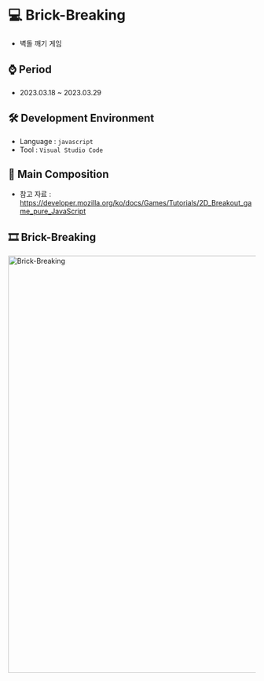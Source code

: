 # 💻 Brick-Breaking
  - 벽돌 깨기 게임

## ⌚ Period
  - 2023.03.18 ~ 2023.03.29

## 🛠 Development Environment
  - Language : `javascript` 
  - Tool : `Visual Studio Code`

## 📃 Main Composition
 
  - 참고 자료 : https://developer.mozilla.org/ko/docs/Games/Tutorials/2D_Breakout_game_pure_JavaScript


## 🎞 Brick-Breaking

<img width="848" alt="Brick-Breaking" src="https://github.com/MsEmily1020/Brick-Breaking/assets/121646949/20238830-4bf6-4573-88de-c988b5acc99b">
